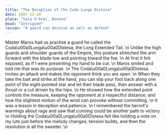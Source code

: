 ```yaml
---
title: "The Deception of the Coda Lunga Distesa"
date: 1587-12-29
place: "Sala d'Armi, Bonona"
mood: "Intrigued"
lesson: "A guard can deceive as well as defend"
---
```

Master Maros had us practise a guard he called the Coda\u00a0Lunga\u00a0Distesa, the Long Extended Tail.  \n
Unlike the high guards and shoulder guards of the Empire, this posture stretched the arm forward with the blade low and pointing toward the foe.  \n
At first it felt exposed, as if I were presenting my hand to be cut.  \n
Maros smiled and told me that was its purpose.  \n
The Coda\u00a0Lunga\u00a0Distesa invites an attack and makes the opponent think you are open.  \n
When they take the bait and strike at the hand, you can slip your foot back along one point of the eight‑pointed star and let their blade pass, then answer with a thrust or a cut driven by the hips.  \n
He showed how the extended point controls the measure, keeping the opponent at a respectful distance, and how the slightest motion of the wrist can provoke without committing.  \n
It was a lesson in deception and patience.  \n
I remembered the hermit's warnings about rage and saw that cunning could be another path to victory.  \n
Holding the Coda\u00a0Lunga\u00a0Distesa felt like holding a note on my lute just before the melody changes; tension builds, and then the resolution is all the sweeter.  \n
